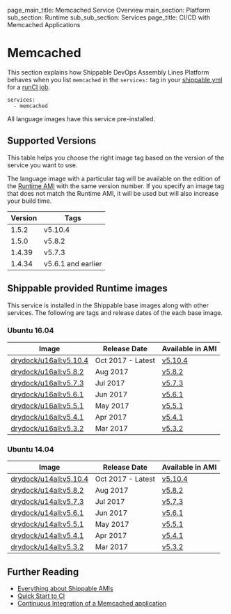 page_main_title: Memcached Service Overview
main_section: Platform
sub_section: Runtime
sub_sub_section: Services
page_title: CI/CD with Memcached Applications

# Memcached
This section explains how Shippable DevOps Assembly Lines Platform behaves when you list `memcached` in the `services:` tag in your [shippable.yml](/platform/tutorial/workflow/shippable-yml) for a [runCI job](/platform/workflow/job/runci).

```
services:
  - memcached
```

All language images have this service pre-installed.

## Supported Versions
This table helps you choose the right image tag based on the version of the service you want to use.

The language image with a particular tag will be available on the edition of the [Runtime AMI](/platform/tutorial/runtime/ami-overview) with the same version number. If you specify an image tag that does not match the Runtime AMI, it will be used but will also increase your build time.

| Version  |  Tags    
|----------|---------
|1.5.2     | v5.10.4
|1.5.0     | v5.8.2
|1.4.39    | v5.7.3  
|1.4.34    | v5.6.1 and earlier

## Shippable provided Runtime images
This service is installed in the Shippable base images along with other services. The following are tags and release dates of the each base image.

### Ubuntu 16.04

|Image| Release Date |Available in AMI |
|----------|------------|-----|
[drydock/u16all:v5.10.4](/platform/runtime/os/ubuntu16#v5104)  | Oct 2017 - Latest | [v5.10.4](/platform/tutorial/runtime/ami-v5104)
[drydock/u16all:v5.8.2](/platform/runtime/os/ubuntu16#v582)  | Aug 2017 | [v5.8.2](/platform/tutorial/runtime/ami-v582)
[drydock/u16all:v5.7.3](/platform/runtime/os/ubuntu16#v573)  | Jul 2017 | [v5.7.3](/platform/tutorial/runtime/ami-v573)
[drydock/u16all:v5.6.1](/platform/runtime/os/ubuntu16#v561)  | Jun 2017 | [v5.6.1](/platform/tutorial/runtime/ami-v561)
[drydock/u16all:v5.5.1](/platform/runtime/os/ubuntu16#v551)  | May 2017 | [v5.5.1](/platform/tutorial/runtime/ami-v551)
[drydock/u16all:v5.4.1](/platform/runtime/os/ubuntu16#v541)  | Apr 2017 | [v5.4.1](/platform/tutorial/runtime/ami-v541)
[drydock/u16all:v5.3.2](/platform/runtime/os/ubuntu16#v532)  | Mar 2017 | [v5.3.2](/platform/tutorial/runtime/ami-v532)


### Ubuntu 14.04

|Image| Release Date |Available in AMI |
|----------|------------|-----|
[drydock/u14all:v5.10.4](/platform/runtime/os/ubuntu16#v5104)  | Oct 2017 - Latest | [v5.10.4](/platform/tutorial/runtime/ami-v5104)
[drydock/u14all:v5.8.2](/platform/runtime/os/ubuntu16#v582)  | Aug 2017 | [v5.8.2](/platform/tutorial/runtime/ami-v582)
[drydock/u14all:v5.7.3](/platform/runtime/os/ubuntu14#v573)  | Jul 2017 | [v5.7.3](/platform/tutorial/runtime/ami-v573)
[drydock/u14all:v5.6.1](/platform/runtime/os/ubuntu14#v561)  | Jun 2017 | [v5.6.1](/platform/tutorial/runtime/ami-v561)
[drydock/u14all:v5.5.1](/platform/runtime/os/ubuntu14#v551)  | May 2017 | [v5.5.1](/platform/tutorial/runtime/ami-v551)
[drydock/u14all:v5.4.1](/platform/runtime/os/ubuntu14#v541)  | Apr 2017 | [v5.4.1](/platform/tutorial/runtime/ami-v541)
[drydock/u14all:v5.3.2](/platform/runtime/os/ubuntu14#v532)  | Mar 2017 | [v5.3.2](/platform/tutorial/runtime/ami-v532)

## Further Reading
* [Everything about Shippable AMIs](/platform/tutorial/runtime/ami-overview)
* [Quick Start to CI](/getting-started/ci-sample)
* [Continuous Integration of a Memcached application](/ci/memcached)
